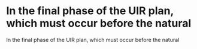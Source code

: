# In the final phase of the UIR plan, which must occur before the natural

In the final phase of the UIR plan, which must occur before the natural